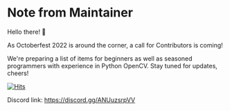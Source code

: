 # Note from Maintainer
Hello there! 👋

As Octoberfest 2022 is around the corner, a call for Contributors is coming!

We're preparing a list of items for beginners as well as seasoned programmers with experience in Python OpenCV. Stay tuned for updates, cheers!

[![Hits](https://hits.seeyoufarm.com/api/count/incr/badge.svg?url=https%3A%2F%2Fgithub.com%2FUdayraj123%2FOMRChecker&count_bg=%2379C83D&title_bg=%23555555&icon=googlecast.svg&icon_color=%23E7E7E7&title=hits%28since+29+Sep+2022%29&edge_flat=false)](https://hits.seeyoufarm.com)

Discord link: https://discord.gg/ANUuzsrpVV
